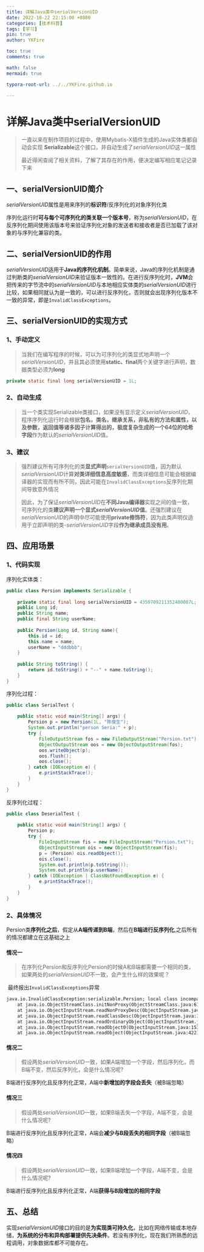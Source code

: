 ```yaml
---
title: 详解Java类中serialVersionUID
date: 2022-10-22 22:15:00 +0800
categories: [技术科普]
tags: [学习]
pin: true
author: YKFire

toc: true
comments: true

math: false
mermaid: true

typora-root-url: ../../YKFire.github.io

---
```


# 详解Java类中serialVersionUID

> 一直以来在制作项目的过程中，使用Mybatis-X插件生成的Java实体类都自动会实现 **Serializable**这个接口，并自动生成了*serialVersionUID*这一属性
>
>  最近得闲查阅了相关资料，了解了其存在的作用，便决定编写相应笔记记录下来

## 一、serialVersionUID简介

​	*serialVersionUID*属性是用来序列的**标识符**/反序列化的对象序列化类

​	序列化运行时**可与每个可序列化的类关联一个版本号**，称为*serialVersionUID*，在反序列化期间使用该版本号来验证序列化对象的发送者和接收者是否已加载了该对象的与序列化兼容的类。

## 二、serialVersionUID的作用

​	*serialVersionUID*适用于**Java的序列化机制**。简单来说，Java的序列化机制是通过判断类的*serialVersionUID*来验证版本一致性的。在进行反序列化时，**JVM**会把传来的字节流中的*serialVersionUID*与本地相应实体类的*serialVersionUID*进行比较，如果相同就认为是一致的，可以进行反序列化，否则就会出现序列化版本不一致的异常，即是`InvalidClassExceptions`。

## 三、serialVersionUID的实现方式

### 1、手动定义

> 当我们在编写程序的时候，可以为可序列化的类显式地声明一个*serialVersionUID*，并且其必须使用**static、final**两个关键字进行声明，数据类型必须为**long**

```java
private static final long serialVersionUID = 1L;
```

### 2、自动生成

> 当一个类实现Serializable类接口，如果没有显示定义*serialVersionUID*，程序序列化运行时会根据**包名，类名，继承关系，非私有的方法和属性，以及参数，返回值等诸多因子计算得出的，极度复杂生成的一个64位的哈希字段**作为默认的*serialVersionUID*值。

### 3、建议

>强烈建议所有可序列化的类**显式声明**`serialVersionUID`值，因为默认*serialVersionUID*计算**对类详细信息高度敏感**，而类详细信息可能会根据编译器的实现而有所不同，因此可能在`InvalidClassExceptions`反序列化期间导致意外情况
>
>因此，为了保证*serialVersionUID*在**不同Java编译器**实现之间的值一致，可序列化的类**建议声明一个显式*serialVersionUID*值**。还强烈建议在*serialVersionUID*的声明中尽可能使用**private修饰符**，因为此类声明仅适用于立即声明的类-*serialVersionUID*字段**作为继承成员没有用**。

## 四、应用场景

### 1、代码实现

序列化实体类：

```java
public class Persion implements Serializable {
 
    private static final long serialVersionUID = 4359709211352400087L;
    public Long id;
    public String name;
    public final String userName;
 
    public Persion(Long id, String name){
        this.id = id;
        this.name = name;
        userName = "dddbbb";
    }
 
    public String toString() {
        return id.toString() + "--" + name.toString();
    }
}
```

序列化过程：

```java
public class SerialTest {
 
    public static void main(String[] args) {
        Persion p = new Persion(1L, "陈俊生");
        System.out.println("person Seria:" + p);
        try {
            FileOutputStream fos = new FileOutputStream("Persion.txt");
            ObjectOutputStream oos = new ObjectOutputStream(fos);
            oos.writeObject(p);
            oos.flush();
            oos.close();
        } catch (IOException e) {
            e.printStackTrace();
        }
    }
}
```

反序列化过程：

```java
public class DeserialTest {
 
    public static void main(String[] args) {
        Persion p;
        try {
            FileInputStream fis = new FileInputStream("Persion.txt");
            ObjectInputStream ois = new ObjectInputStream(fis);
            p = (Persion) ois.readObject();
            ois.close();
            System.out.println(p.toString());
            System.out.println(p.userName);
        } catch (IOException | ClassNotFoundException e) {
            e.printStackTrace();
        }
    }
}
```

### 2、具体情况

​	Persion类**序列化之后**，假定从**A端传递到B端**，然后在**B端进行反序列化**,之后所有的情况都建立在这基础之上

#### 情况一

>在序列化Persion和反序列化Persion的时候A和B端都需要一个相同的类，如果两处的*serialVersionUID*不一致，会产生什么样的效果呢？

​	最终报出`InvalidClassExceptions`异常

```tex
java.io.InvalidClassException:serializable.Persion; local class incompatible: stream classdesc serialVersionUID = 4359709211352400087, local class serialVersionUID = 4359709211352400082
	at java.io.ObjectStreamClass.initNonProxy(ObjectStreamClass.java:616)
	at java.io.ObjectInputStream.readNonProxyDesc(ObjectInputStream.java:1843)
	at java.io.ObjectInputStream.readClassDesc(ObjectInputStream.java:1713)
	at java.io.ObjectInputStream.readOrdinaryObject(ObjectInputStream.java:2000)
	at java.io.ObjectInputStream.readObject0(ObjectInputStream.java:1535)
	at java.io.ObjectInputStream.readObject(ObjectInputStream.java:422)
```

#### 情况二

> 假设两处*serialVersionUID*一致，如果A端增加一个字段，然后序列化，而B端不变，然后反序列化，会是什么情况呢?

​	B端进行反序列化且反序列化正常，A端中**新增加的字段会丢失**（被B端忽略）

#### 情况三

> 假设两处*serialVersionUID*一致，如果B端丢失一个字段，A端不变，会是什么情况呢?

​	B端进行反序列化且反序列化正常，A端会**减少与B段丢失的相同字段**（被B端忽略）

#### 情况四

> 假设两处*serialVersionUID*一致，如果B端增加一个字段，A端不变，会是什么情况呢?

​	B端进行反序列化且反序列化正常，A端**获得与B段增加的相同字段**

## 五、总结

​	实现*serialVersionUID*接口的目的是**为实现类可持久化**，比如在网络传输或本地存储，**为系统的分布和异构部署提供先决条件**。若没有序列化，现在我们所熟悉的远程调用，对象数据库都不可能存在。